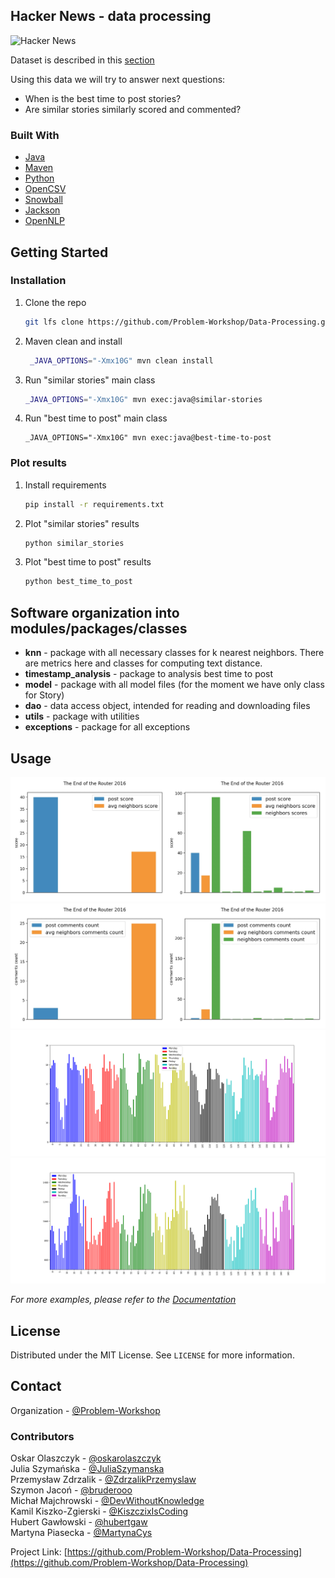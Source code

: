 


<!-- ABOUT THE PROJECT -->
## Hacker News - data processing

![Hacker News](https://upload.wikimedia.org/wikipedia/commons/a/ac/Hacker_News.png) 

Dataset is described in this [section](https://github.com/Problem-Workshop/Data-Processing/tree/master/data_processing/src/main/resources/Data)

Using this data we will try to answer next questions:
* When is the best time to post stories?
* Are similar stories similarly scored and commented?



### Built With
* [Java](https://java.com/pl/)
* [Maven](https://maven.apache.org)
* [Python](https://www.python.org)
* [OpenCSV](http://opencsv.sourceforge.net)
* [Snowball](https://snowballstem.org)
* [Jackson](https://github.com/FasterXML/jackson)
* [OpenNLP](https://opennlp.apache.org)


<!-- GETTING STARTED -->
## Getting Started

### Installation

1. Clone the repo
   ```sh
   git lfs clone https://github.com/Problem-Workshop/Data-Processing.git
   ```
2. Maven clean and install
   ```sh
    _JAVA_OPTIONS="-Xmx10G" mvn clean install
   ```
3. Run "similar stories" main class
   ```sh
   _JAVA_OPTIONS="-Xmx10G" mvn exec:java@similar-stories
   ```
4. Run "best time to post" main class
    ```JS
    _JAVA_OPTIONS="-Xmx10G" mvn exec:java@best-time-to-post
    ```

### Plot results

1. Install requirements
   ```sh
   pip install -r requirements.txt
   ```
2. Plot "similar stories" results
   ```sh
   python similar_stories
   ```
3. Plot "best time to post" results
   ```sh
   python best_time_to_post
   ```

## Software organization into modules/packages/classes
* **knn** - package with all necessary classes for k nearest neighbors. There are metrics here and classes for computing text distance. 
* **timestamp_analysis** - package to analysis best time to post 
* **model** - package with all model files (for the moment we have only class for Story)
* **dao** - data access object, intended for reading and downloading files
* **utils** - package with utilities
* **exceptions** - package for all exceptions 

<!-- USAGE EXAMPLES -->
## Usage
![Image 1](data_processing/results/knn/score.jpg)
![Image 2](data_processing/results/knn/comments.jpg)
![Image 3](data_processing/results/best-time/Average.png)
![Image 4](data_processing/results/best-time/TopStoriesAverage.png)

_For more examples, please refer to the [Documentation](https://docs.google.com/document/d/1UFls-4eaG2nJ6IP4VzNljtvK4HCIsFnN51XXb1WRsVE/edit?usp=sharing)_


<!-- LICENSE -->
## License

Distributed under the MIT License. See `LICENSE` for more information.



<!-- CONTACT -->
## Contact

Organization - [@Problem-Workshop](https://github.com/Problem-Workshop) <br/>

### Contributors
Oskar Olaszczyk - [@oskarolaszczyk](https://github.com/oskarolaszczyk) <br/>
Julia Szymańska - [@JuliaSzymanska](https://github.com/JuliaSzymanska) <br/>
Przemysław Zdrzalik - [@ZdrzalikPrzemyslaw](https://github.com/ZdrzalikPrzemyslaw) <br/>
Szymon Jacoń - [@bruderooo](https://github.com/bruderooo) <br/>
Michał Majchrowski - [@DevWithoutKnowledge](https://github.com/DevWithoutKnowledge) <br/>
Kamil Kiszko-Zgierski - [@KiszczixIsCoding](https://github.com/KiszczixIsCoding) <br/>
Hubert Gawłowski - [@hubertgaw](https://github.com/hubertgaw) <br/>
Martyna Piasecka - [@MartynaCys](https://github.com/MartynaCys) <br/>

Project Link: [https://github.com/Problem-Workshop/Data-Processing](https://github.com/Problem-Workshop/Data-Processing)





